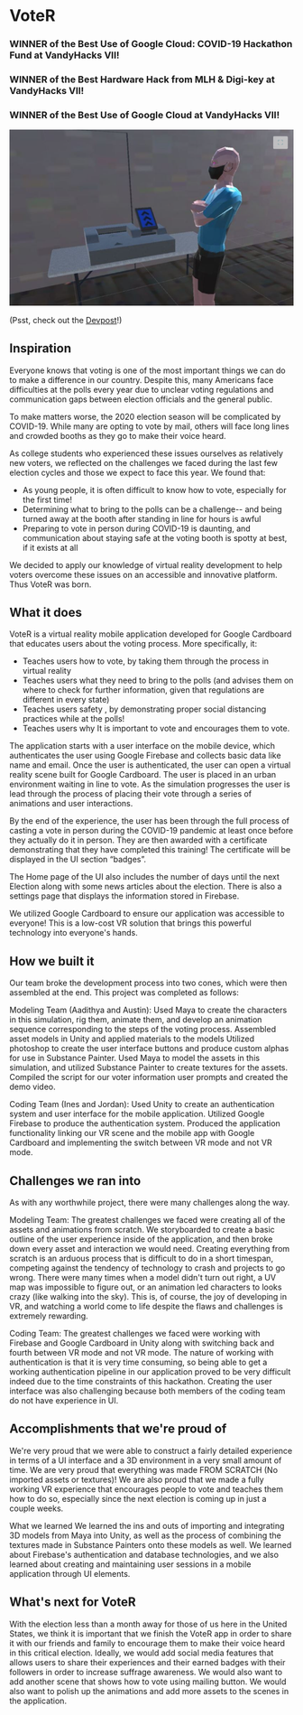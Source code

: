 # VoteR
### **WINNER** of the Best Use of Google Cloud: COVID-19 Hackathon Fund at VandyHacks VII!
### **WINNER** of the Best Hardware Hack from MLH & Digi-key at VandyHacks VII!
### **WINNER** of the Best Use of Google Cloud at VandyHacks VII!

[![Demo video](https://github.com/jordansmithsgames/jordansmithsgames/blob/main/readmes/voter/voter.png)](https://www.youtube.com/embed/CurNqGTqgCY)

(Psst, check out the [Devpost](https://devpost.com/software/voter-7xrsoi)!)

## Inspiration

Everyone knows that voting is one of the most important things we can do to make a difference in our country. Despite this, many Americans face difficulties at the polls every year due to unclear voting regulations and communication gaps between election officials and the general public.

To make matters worse, the 2020 election season will be complicated by COVID-19. While many are opting to vote by mail, others will face long lines and crowded booths as they go to make their voice heard.

As college students who experienced these issues ourselves as relatively new voters, we reflected on the challenges we faced during the last few election cycles and those we expect to face this year. We found that:
- As young people, it is often difficult to know how to vote, especially for the first time!
- Determining what to bring to the polls can be a challenge-- and being turned away at the booth after standing in line for hours is awful
- Preparing to vote in person during COVID-19 is daunting, and communication about staying safe at the voting booth is spotty at best, if it exists at all

We decided to apply our knowledge of virtual reality development to help voters overcome these issues on an accessible and innovative platform. Thus VoteR was born.

## What it does

VoteR is a virtual reality mobile application developed for Google Cardboard that educates users about the voting process. More specifically, it:
- Teaches users how to vote, by taking them through the process in virtual reality
- Teaches users what they need to bring to the polls (and advises them on where to check for further information, given that regulations are different in every state)
- Teaches users safety , by demonstrating proper social distancing practices while at the polls!
- Teaches users why It is important to vote and encourages them to vote.

The application starts with a user interface on the mobile device, which authenticates the user using Google Firebase and collects basic data like name and email. Once the user is authenticated, the user can open a virtual reality scene built for Google Cardboard. The user is placed in an urban environment waiting in line to vote. As the simulation progresses the user is lead through the process of placing their vote through a series of animations and user interactions.

By the end of the experience, the user has been through the full process of casting a vote in person during the COVID-19 pandemic at least once before they actually do it in person. They are then awarded with a certificate demonstrating that they have completed this training! The certificate will be displayed in the UI section “badges”.

The Home page of the UI also includes the number of days until the next Election along with some news articles about the election. There is also a settings page that displays the information stored in Firebase.

We utilized Google Cardboard to ensure our application was accessible to everyone! This is a low-cost VR solution that brings this powerful technology into everyone's hands.

## How we built it

Our team broke the development process into two cones, which were then assembled at the end. This project was completed as follows:

Modeling Team (Aadithya and Austin): Used Maya to create the characters in this simulation, rig them, animate them, and develop an animation sequence corresponding to the steps of the voting process. Assembled asset models in Unity and applied materials to the models Utilized photoshop to create the user interface buttons and produce custom alphas for use in Substance Painter. Used Maya to model the assets in this simulation, and utilized Substance Painter to create textures for the assets. Compiled the script for our voter information user prompts and created the demo video.

Coding Team (Ines and Jordan): Used Unity to create an authentication system and user interface for the mobile application. Utilized Google Firebase to produce the authentication system. Produced the application functionality linking our VR scene and the mobile app with Google Cardboard and implementing the switch between VR mode and not VR mode.

## Challenges we ran into

As with any worthwhile project, there were many challenges along the way.

Modeling Team: The greatest challenges we faced were creating all of the assets and animations from scratch. We storyboarded to create a basic outline of the user experience inside of the application, and then broke down every asset and interaction we would need. Creating everything from scratch is an arduous process that is difficult to do in a short timespan, competing against the tendency of technology to crash and projects to go wrong. There were many times when a model didn't turn out right, a UV map was impossible to figure out, or an animation led characters to looks crazy (like walking into the sky). This is, of course, the joy of developing in VR, and watching a world come to life despite the flaws and challenges is extremely rewarding.

Coding Team: The greatest challenges we faced were working with Firebase and Google Cardboard in Unity along with switching back and fourth between VR mode and not VR mode. The nature of working with authentication is that it is very time consuming, so being able to get a working authentication pipeline in our application proved to be very difficult indeed due to the time constraints of this hackathon. Creating the user interface was also challenging because both members of the coding team do not have experience in UI.

## Accomplishments that we're proud of

We're very proud that we were able to construct a fairly detailed experience in terms of a UI interface and a 3D environment in a very small amount of time. We are very proud that everything was made FROM SCRATCH (No imported assets or textures)! We are also proud that we made a fully working VR experience that encourages people to vote and teaches them how to do so, especially since the next election is coming up in just a couple weeks.

What we learned We learned the ins and outs of importing and integrating 3D models from Maya into Unity, as well as the process of combining the textures made in Substance Painters onto these models as well. We learned about Firebase's authentication and database technologies, and we also learned about creating and maintaining user sessions in a mobile application through UI elements.

## What's next for VoteR

With the election less than a month away for those of us here in the United States, we think it is important that we finish the VoteR app in order to share it with our friends and family to encourage them to make their voice heard in this critical election. Ideally, we would add social media features that allows users to share their experiences and their earned badges with their followers in order to increase suffrage awareness. We would also want to add another scene that shows how to vote using mailing button. We would also want to polish up the animations and add more assets to the scenes in the application.
